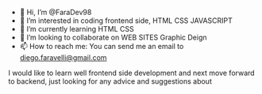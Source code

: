 - 👋 Hi, I’m @FaraDev98
- 👀 I’m interested in coding frontend side, HTML CSS JAVASCRIPT
- 🌱 I’m currently learning HTML CSS
- 💞️ I’m looking to collaborate on WEB SITES Graphic Deign
- 📫 How to reach me: You can send me an email to diego.faravelli@gmail.com

<!---
FaraDev98/FaraDev98 is a ✨ special ✨ repository because its `README.md` (this file) appears on your GitHub profile.
You can click the Preview link to take a look at your changes.
--->

I would like to learn well frontend side development and next move forward to backend, just looking for any advice and suggestions about
